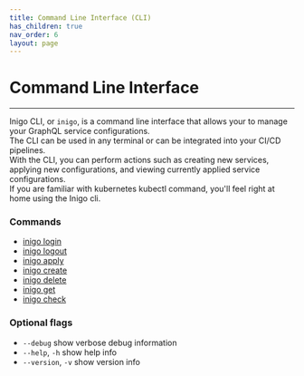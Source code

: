 ```yaml
---
title: Command Line Interface (CLI)
has_children: true
nav_order: 6
layout: page
---
```


# Command Line Interface
------------------------

Inigo CLI, or `inigo`, is a command line interface that allows your to manage your GraphQL service configurations.  
The CLI can be used in any terminal or can be integrated into your CI/CD pipelines.  
With the CLI, you can perform actions such as creating new services, applying new configurations, and viewing currently applied service configurations.  
If you are familiar with kubernetes kubectl command, you'll feel right at home using the Inigo cli. 

### Commands
- [inigo login](commands/login.html)
- [inigo logout](commands/logout.html)
- [inigo apply](commands/apply.html)
- [inigo create](commands/create.html)
- [inigo delete](commands/delete.html)
- [inigo get](commands/get.html)
- [inigo check](commands/check.html)

### Optional flags
* `--debug`
show verbose debug information
* `--help`, `-h`
show help info
* `--version`, `-v`
show version info